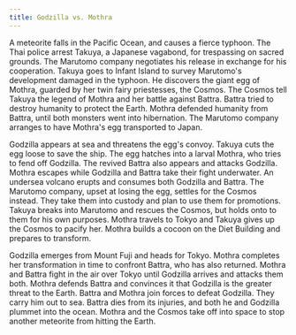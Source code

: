 ```yaml
---
title: Godzilla vs. Mothra
---
```


A meteorite falls in the Pacific Ocean, and causes a fierce typhoon. The Thai
police arrest Takuya, a Japanese vagabond, for trespassing on sacred grounds.
The Marutomo company negotiates his release in exchange for his cooperation.
Takuya goes to Infant Island to survey Marutomo's development damaged in the
typhoon. He discovers the giant egg of Mothra, guarded by her twin fairy
priestesses, the Cosmos. The Cosmos tell Takuya the legend of Mothra and her
battle against Battra. Battra tried to destroy humanity to protect the Earth.
Mothra defended humanity from Battra, until both monsters went into hibernation.
The Marutomo company arranges to have Mothra's egg transported to Japan.

Godzilla appears at sea and threatens the egg's convoy. Takuya cuts the egg
loose to save the ship. The egg hatches into a larval Mothra, who tries to fend
off Godzilla. The revived Battra also appears and attacks Godzilla. Mothra
escapes while Godzilla and Battra take their fight underwater. An undersea
volcano erupts and consumes both Godzilla and Battra. The Marutomo company,
upset at losing the egg, settles for the Cosmos instead. They take them into
custody and plan to use them for promotions. Takuya breaks into Marutomo and
rescues the Cosmos, but holds onto to them for his own purposes. Mothra travels
to Tokyo and Takuya gives up the Cosmos to pacify her. Mothra builds a cocoon on
the Diet Building and prepares to transform.

Godzilla emerges from Mount Fuji and heads for Tokyo. Mothra completes her
transformation in time to confront Battra, who has also returned. Mothra and
Battra fight in the air over Tokyo until Godzilla arrives and attacks them both.
Mothra defends Battra and convinces it that Godzilla is the greater threat to
the Earth. Battra and Mothra join forces to defeat Godzilla. They carry him out
to sea. Battra dies from its injuries, and both he and Godzilla plummet into the
ocean. Mothra and the Cosmos take off into space to stop another meteorite from
hitting the Earth.
